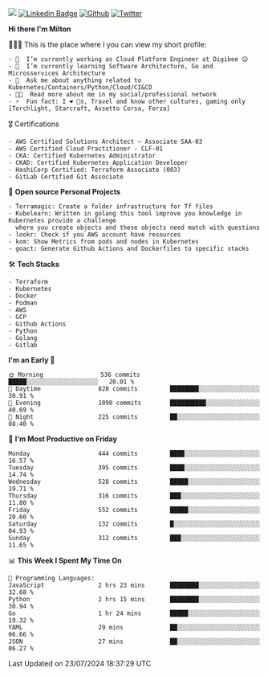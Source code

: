 ![](https://komarev.com/ghpvc/?username=miltlima&color=blueviolet) [![Linkedin Badge](https://img.shields.io/badge/-LinkedIn-blue?style=flat-square&logo=Linkedin&logoColor=white&link=https://www.linkedin.com/in/miltonlimaj/)](https://www.linkedin.com/in/miltonlimaj/) [![Github](https://img.shields.io/github/followers/miltlima?style=social)](https://github.com/miltlima?tab=followers) [![Twitter](https://img.shields.io/twitter/follow/milt_lima?style=social)](https://twitter.com/milt_lima)
 


     
**Hi there I'm Milton**

👨🏽‍💻 This is the place where I you can view my short profile:
```text
- 🔭  I’m currently working as Cloud Platform Engineer at Digibee 😉
- 🌱  I’m currently learning Software Architecture, Go and Microsservices Architecture
- 💬  Ask me about anything related to Kubernetes/Containers/Python/Cloud/CI&CD
- 👨‍💻  Read more about me in my social/professional network
- ⚡  Fun fact: I ❤️ 🐶s, Travel and know other cultures, gaming only [Torchlight, Starcraft, Assetto Corsa, Forza]
```
🎖 Certifications
```text
- AWS Certified Solutions Architect – Associate SAA-03
- AWS Certified Cloud Practitioner - CLF-01
- CKA: Certified Kubernetes Administrator
- CKAD: Certified Kubernetes Application Developer
- HashiCorp Certified: Terraform Associate (003)
- GitLab Certified Git Associate
```
📐 **Open source Personal Projects**

```text
- Terramagic: Create a folder infrastructure for Tf files
- Kubelearn: Written in golang this tool improve you knowledge in Kubernetes provide a challenge
  where you create objects and these objects need match with questions
- lookr: Check if you AWS account have resources
- kom: Show Metrics from pods and nodes in Kubernetes
- goact: Generate Github Actions and Dockerfiles to specific stacks
```
🛠 **Tech Stacks**

```text
- Terraform
- Kubernetes
- Docker
- Podman
- AWS
- GCP
- Github Actions
- Python
- Golang
- Gitlab
```         

<!--START_SECTION:waka-->
**I'm an Early 🐤** 

```text
🌞 Morning                536 commits         █████░░░░░░░░░░░░░░░░░░░░   20.01 % 
🌆 Daytime                828 commits         ████████░░░░░░░░░░░░░░░░░   30.91 % 
🌃 Evening                1090 commits        ██████████░░░░░░░░░░░░░░░   40.69 % 
🌙 Night                  225 commits         ██░░░░░░░░░░░░░░░░░░░░░░░   08.40 % 
```
📅 **I'm Most Productive on Friday** 

```text
Monday                   444 commits         ████░░░░░░░░░░░░░░░░░░░░░   16.57 % 
Tuesday                  395 commits         ████░░░░░░░░░░░░░░░░░░░░░   14.74 % 
Wednesday                528 commits         █████░░░░░░░░░░░░░░░░░░░░   19.71 % 
Thursday                 316 commits         ███░░░░░░░░░░░░░░░░░░░░░░   11.80 % 
Friday                   552 commits         █████░░░░░░░░░░░░░░░░░░░░   20.60 % 
Saturday                 132 commits         █░░░░░░░░░░░░░░░░░░░░░░░░   04.93 % 
Sunday                   312 commits         ███░░░░░░░░░░░░░░░░░░░░░░   11.65 % 
```


📊 **This Week I Spent My Time On** 

```text
💬 Programming Languages: 
JavaScript               2 hrs 23 mins       ████████░░░░░░░░░░░░░░░░░   32.68 % 
Python                   2 hrs 15 mins       ████████░░░░░░░░░░░░░░░░░   30.94 % 
Go                       1 hr 24 mins        █████░░░░░░░░░░░░░░░░░░░░   19.32 % 
YAML                     29 mins             ██░░░░░░░░░░░░░░░░░░░░░░░   06.66 % 
JSON                     27 mins             ██░░░░░░░░░░░░░░░░░░░░░░░   06.27 % 
```


 Last Updated on 23/07/2024 18:37:29 UTC
<!--END_SECTION:waka-->
